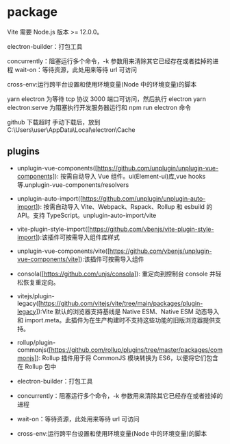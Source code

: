 # package

Vite 需要 Node.js 版本 >= 12.0.0。

electron-builder：打包工具

concurrently：阻塞运行多个命令，-k 参数用来清除其它已经存在或者挂掉的进程
wait-on：等待资源，此处用来等待 url 可访问

cross-env:运行跨平台设置和使用环境变量(Node 中的环境变量)的脚本

yarn electron 为等待 tcp 协议 3000 端口可访问，然后执行 electron
yarn electron:serve 为阻塞执行开发服务器运行和 npm run electron 命令

github 下载超时
手动下载后，放到 C:\Users\user\AppData\Local\electron\Cache

## plugins

- unplugin-vue-components([https://github.com/unplugin/unplugin-vue-components]): 按需自动导入 Vue 组件。ui(Element-ui)库,vue hooks 等.unplugin-vue-components/resolvers

- unplugin-auto-import([https://github.com/unplugin/unplugin-auto-import]): 按需自动导入 Vite、Webpack、Rspack、Rollup 和 esbuild 的 API。支持 TypeScript。unplugin-auto-import/vite

- vite-plugin-style-import([https://github.com/vbenjs/vite-plugin-style-import]):该插件可按需导入组件库样式

- unplugin-vue-components/vite([https://github.com/vbenjs/unplugin-vue-components/vite]):该插件可按需导入组件

- consola([https://github.com/unjs/consola]): 重定向到控制台 console 并轻松恢复重定向。

- vitejs/plugin-legacy([https://github.com/vitejs/vite/tree/main/packages/plugin-legacy]):Vite 默认的浏览器支持基线是 Native ESM、Native ESM 动态导入和 import.meta。此插件为在生产构建时不支持这些功能的旧版浏览器提供支持。

- rollup/plugin-commonjs([https://github.com/rollup/plugins/tree/master/packages/commonjs]): Rollup 插件用于将 CommonJS 模块转换为 ES6，以便将它们包含在 Rollup 包中

- electron-builder：打包工具

- concurrently：阻塞运行多个命令，-k 参数用来清除其它已经存在或者挂掉的进程

- wait-on：等待资源，此处用来等待 url 可访问

- cross-env:运行跨平台设置和使用环境变量(Node 中的环境变量)的脚本
